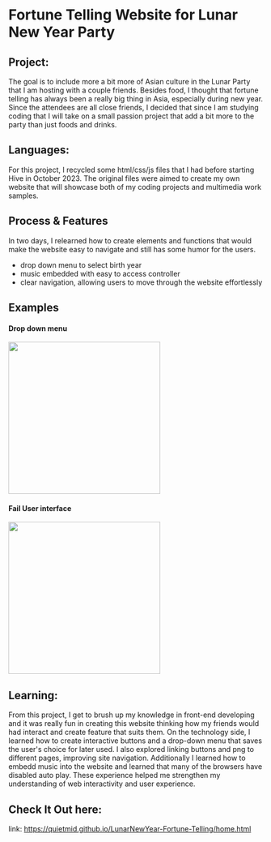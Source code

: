 # Fortune Telling Website for Lunar New Year Party

## Project: 
The goal is to include more a bit more of Asian culture in the Lunar Party that I am hosting with a couple friends.
Besides food, I thought that fortune telling has always been a really big thing in Asia, especially during new year.
Since the attendees are all close friends, I decided that since I am studying coding that I will take on a small passion project that add a bit more to the party than just foods and drinks.

## Languages:

For this project, I recycled some html/css/js files that I had before starting Hive in October 2023. The original files were aimed to create my own website that will showcase both of my coding projects and multimedia work samples.

## Process & Features

In two days, I relearned how to create elements and functions that would make the website easy to navigate and still has some humor for the users.
- drop down menu to select birth year
- music embedded with easy to access controller
- clear navigation, allowing users to move through the website effortlessly

## Examples
<h4>Drop down menu</h4>
<img src="https://i.imgur.com/W3K2QAe.gif" width="300">
<h4>Fail User interface</h4>
<img src="https://i.imgur.com/G90RTQ2.gif" width="300">

## Learning:
<p> From this project, I get to brush up my knowledge in front-end developing and it was really fun in creating this website thinking how my friends would had interact and create feature that suits them. 
On the technology side, I learned how to create interactive buttons and a drop-down menu that saves the user's choice for later used. 
  I also explored linking buttons and png to different pages, improving site navigation. 
  Additionally I learned how to embedd music into the website and learned that many of the browsers have disabled auto play.
These experience helped me strengthen my understanding of web interactivity and user experience.</p>

## Check It Out here:
link: https://quietmid.github.io/LunarNewYear-Fortune-Telling/home.html
